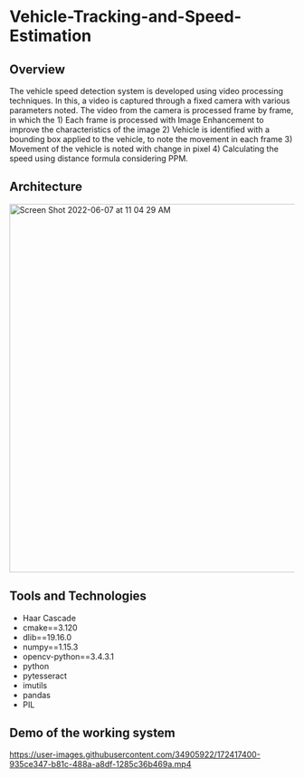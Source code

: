 # Vehicle-Tracking-and-Speed-Estimation

## Overview

The vehicle speed detection system is developed using video processing techniques. In this, a video is captured through a fixed camera with various parameters noted. The video from the camera is processed frame by frame, in which the 1) Each frame is processed with Image Enhancement to improve the characteristics of the image 2) Vehicle is identified with a bounding box applied to the vehicle, to note the movement in each frame 3) Movement of the vehicle is noted with change in pixel 4) Calculating the speed using distance formula considering PPM.

## Architecture

<img width="651" alt="Screen Shot 2022-06-07 at 11 04 29 AM" src="https://user-images.githubusercontent.com/34905922/172414619-57e4615f-c636-4c0f-87dc-ddb06572ef96.png">

## Tools and Technologies

- Haar Cascade
- cmake==3.120
- dlib==19.16.0
- numpy==1.15.3
- opencv-python==3.4.3.1
- python
- pytesseract
- imutils
- pandas
- PIL

## Demo of the working system

https://user-images.githubusercontent.com/34905922/172417400-935ce347-b81c-488a-a8df-1285c36b469a.mp4

